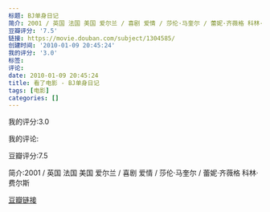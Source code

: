 ```yaml
---
标题: BJ单身日记
简介: 2001 / 英国 法国 美国 爱尔兰 / 喜剧 爱情 / 莎伦·马奎尔 / 蕾妮·齐薇格 科林·费尔斯
豆瓣评分: '7.5'
链接: https://movie.douban.com/subject/1304585/
创建时间: '2010-01-09 20:45:24'
我的评分: '3.0'
标签:
评论:
date: 2010-01-09 20:45:24
title: 看了电影 - BJ单身日记
tags: [电影]
categories: []
---
```


我的评分:3.0

我的评论:

豆瓣评分:7.5

简介:2001 / 英国 法国 美国 爱尔兰 / 喜剧 爱情 / 莎伦·马奎尔 / 蕾妮·齐薇格 科林·费尔斯

[豆瓣链接](https://movie.douban.com/subject/1304585/)

